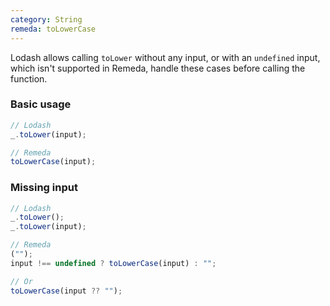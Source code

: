 ```yaml
---
category: String
remeda: toLowerCase
---
```


Lodash allows calling `toLower` without any input, or with an `undefined` input,
which isn't supported in Remeda, handle these cases before calling the function.

### Basic usage

```ts
// Lodash
_.toLower(input);

// Remeda
toLowerCase(input);
```

### Missing input

```ts
// Lodash
_.toLower();
_.toLower(input);

// Remeda
("");
input !== undefined ? toLowerCase(input) : "";

// Or
toLowerCase(input ?? "");
```
